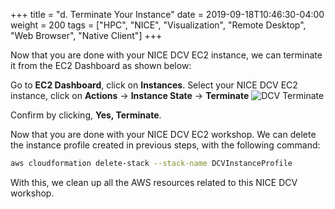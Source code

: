+++
title = "d. Terminate Your Instance"
date = 2019-09-18T10:46:30-04:00
weight = 200
tags = ["HPC", "NICE", "Visualization", "Remote Desktop", "Web Browser", "Native Client"]
+++

Now that you are done with your NICE DCV EC2 instance, we can terminate it from the EC2 Dashboard as shown below:

Go to **EC2 Dashboard**, click on **Instances**. Select your NICE DCV EC2 instance, click on **Actions** -> **Instance State** -> **Terminate**
![DCV Terminate](/images/nice-dcv/Terminate-DCV-EC2.png)


Confirm by clicking, **Yes, Terminate**.

Now that you are done with your NICE DCV EC2 workshop. We can delete the instance profile created in previous steps, with the following command:
```bash
aws cloudformation delete-stack --stack-name DCVInstanceProfile
```

With this, we clean up all the AWS resources related to this NICE DCV workshop.



